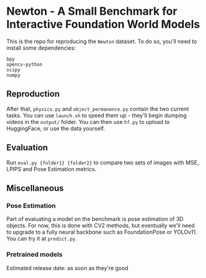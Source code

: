 # Newton - A Small Benchmark for Interactive Foundation World Models

This is the repo for reproducing the `Newton` dataset. To do so, you'll need to install some dependencies:

```
bpy
opencv-python
scipy
numpy
```

## Reproduction 

After that, `physics.py` and `object_permanence.py` contain the two current tasks. You can use `launch.sh` to speed them up - they'll begin dumping videos in the `output/` folder. You can then use `hf.py` to upload to HuggingFace, or use the data yourself. 

## Evaluation

Run `eval.py {folder1} {folder2}` to compare two sets of images with MSE, LPIPS and Pose Estimation metrics.

## Miscellaneous
### Pose Estimation

Part of evaluating a model on the benchmark is pose estimation of 3D objects. For now, this is done with CV2 methods, but eventually we'll need to upgrade to a fully neural backbone such as FoundationPose or YOLOv11. You can try it at `predict.py`.

### Pretrained models

Estimated release date: as soon as they're good
